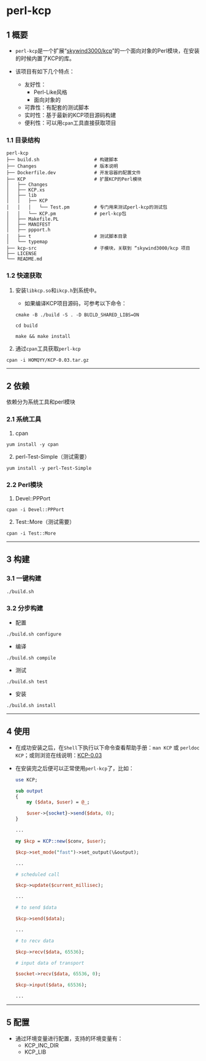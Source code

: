 # perl-kcp

## 1 概要

- `perl-kcp`是一个扩展“[skywind3000/kcp](https://github.com/skywind3000/kcp)”的一个面向对象的Perl模块，在安装的时候内置了KCP的库。

- 该项目有如下几个特点：
    - 友好性：
        - Perl-Like风格
        - 面向对象的
    - 可靠性：有配套的测试脚本
    - 实时性：基于最新的KCP项目源码构建
    - 便利性：可以用`cpan`工具直接获取项目

### 1.1 目录结构

```
perl-kcp
├── build.sh                    # 构建脚本
├── Changes                     # 版本说明
├── Dockerfile.dev              # 开发容器的配置文件
├── KCP                         # 扩展KCP的Perl模块
│   ├── Changes
│   ├── KCP.xs
│   ├── lib
│   │   ├── KCP
│   │   │   └── Test.pm         # 专门用来测试perl-kcp的测试包
│   │   └── KCP.pm              # perl-kcp包
│   ├── Makefile.PL
│   ├── MANIFEST
│   ├── ppport.h
│   ├── t                       # 测试脚本目录
│   └── typemap
├── kcp-src                     # 子模块，关联到 “skywind3000/kcp 项目
├── LICENSE
└── README.md
```

### 1.2 快速获取

1. 安装`libkcp.so`和`ikcp.h`到系统中。
    - 如果编译KCP项目源码，可参考以下命令：

    ```
    cmake -B ./build -S . -D BUILD_SHARED_LIBS=ON

    cd build

    make && make install
    ```
2.  通过`cpan`工具获取`perl-kcp`

```
cpan -i HOMQYY/KCP-0.03.tar.gz
```

---

## 2 依赖

依赖分为系统工具和perl模块

### 2.1 系统工具

1. cpan

```
yum install -y cpan
```

2. perl-Test-Simple（测试需要）

```
yum install -y perl-Test-Simple
```

### 2.2 Perl模块

1. Devel::PPPort

```
cpan -i Devel::PPPort
```

2. Test::More（测试需要）

```
cpan -i Test::More
```

---

## 3 构建

### 3.1 一键构建

```
./build.sh
```

### 3.2 分步构建

- 配置

```
./build.sh configure
```

- 编译

```
./build.sh compile
```

- 测试

```
./build.sh test
```

- 安装

```
./build.sh install
```

---

## 4 使用

- 在成功安装之后，在`Shell`下执行以下命令查看帮助手册：`man KCP` 或 `perldoc KCP`；或则浏览在线说明：[KCP-0.03](https://metacpan.org/release/HOMQYY/KCP-0.03/view/lib/KCP.pm)

- 在安装完之后便可以正常使用`perl-kcp`了，比如：

    ```perl
    use KCP;

    sub output
    {
        my ($data, $user) = @_;

        $user->{socket}->send($data, 0);
    }

    ...

    my $kcp = KCP::new($conv, $user);

    $kcp->set_mode("fast")->set_output(\&output);

    ...

    # scheduled call

    $kcp->update($current_millisec);

    ...

    # to send $data

    $kcp->send($data);
    
    ...

    # to recv data

    $kcp->recv($data, 65536);

    # input data of transport

    $socket->recv($data, 65536, 0);

    $kcp->input($data, 65536);

    ...
    ```

---

## 5 配置

- 通过环境变量进行配置，支持的环境变量有：
    - KCP_INC_DIR
    - KCP_LIB